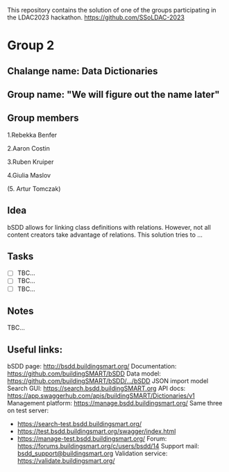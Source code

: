 
This repository contains the solution of one of the groups participating in the LDAC2023 hackathon. https://github.com/SSoLDAC-2023

# Group 2

## Chalange name: Data Dictionaries

## Group name: "We will figure out the name later"


## Group members
1.Rebekka Benfer

2.Aaron Costin

3.Ruben Kruiper

4.Giulia Maslov

(5. Artur Tomczak)

## Idea
bSDD allows for linking class definitions with relations. However, not all content creators take advantage of relations. This solution tries to ...

## Tasks
- [ ] TBC...
- [ ] TBC...
- [ ] TBC...

## Notes
TBC...

## Useful links:
bSDD page:  http://bsdd.buildingsmart.org/ 
Documentation:  https://github.com/buildingSMART/bSDD
Data model:  https://github.com/buildingSMART/bSDD/.../bSDD JSON import model
Search GUI:  https://search.bsdd.buildingSMART.org 
API docs:  https://app.swaggerhub.com/apis/buildingSMART/Dictionaries/v1
Management platform:  https://manage.bsdd.buildingsmart.org/
Same three on test server:
- https://search-test.bsdd.buildingsmart.org/
- https://test.bsdd.buildingsmart.org/swagger/index.html
- https://manage-test.bsdd.buildingsmart.org/
Forum:  https://forums.buildingsmart.org/c/users/bsdd/14 
Support mail:  bsdd_support@buildingsmart.org
Validation service:  https://validate.buildingsmart.org/
